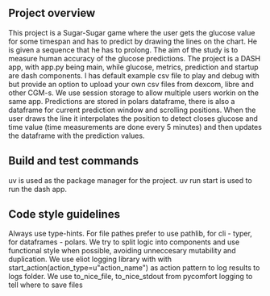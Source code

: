 ## Project overview

This project is a Sugar-Sugar game where the user gets the glucose value for some timespan and has to predict by drawing the lines on the chart. He is given a sequence that he has to prolong. The aim of the study is to measure human accuracy of the glucose predictions.
The project is a DASH app, with app.py being main, while glucose, metrics, prediction and startup are dash components. I has default example csv file to play and debug with but provide an option to upload your own csv files from dexcom, libre and other CGM-s.
We use session storage to allow multiple users workin on the same app. Predictions are stored in polars dataframe, there is also a dataframe for current prediction window and scrolling positions.
When the user draws the line it interpolates the position to detect closes glucose and time value (time measurements are done every 5 minutes) and then updates the dataframe with the prediction values.

## Build and test commands

uv is used as the package manager for the project.
uv run start is used to run the dash app.

## Code style guidelines

Always use type-hints. 
For file pathes prefer to use pathlib, for cli - typer, for dataframes - polars. 
We try to split logic into components and use functional style when possible, avoiding unneccesary mutability and duplication.
We use eliot logging library with with start_action(action_type=u"action_name") as action pattern to log results to logs folder. We use to_nice_file, to_nice_stdout from pycomfort logging to tell where to save files